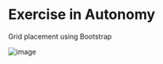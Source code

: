 # Exercise in Autonomy

Grid placement using Bootstrap

![image](https://user-images.githubusercontent.com/92722233/162636910-00ff01a6-04c0-4b34-9274-d4e5518a1f8a.png)
